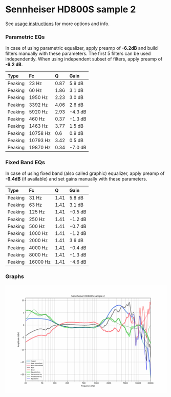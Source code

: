 # Sennheiser HD800S sample 2
See [usage instructions](https://github.com/jaakkopasanen/AutoEq#usage) for more options and info.

### Parametric EQs
In case of using parametric equalizer, apply preamp of **-6.2dB** and build filters manually
with these parameters. The first 5 filters can be used independently.
When using independent subset of filters, apply preamp of **-6.2 dB**.

| Type    | Fc       |    Q | Gain    |
|:--------|:---------|:-----|:--------|
| Peaking | 23 Hz    | 0.87 | 5.9 dB  |
| Peaking | 60 Hz    | 1.86 | 3.1 dB  |
| Peaking | 1950 Hz  | 2.23 | 3.0 dB  |
| Peaking | 3392 Hz  | 4.06 | 2.6 dB  |
| Peaking | 5920 Hz  | 2.93 | -4.3 dB |
| Peaking | 460 Hz   | 0.37 | -1.3 dB |
| Peaking | 1463 Hz  | 3.77 | 1.5 dB  |
| Peaking | 10758 Hz | 0.6  | 0.9 dB  |
| Peaking | 10793 Hz | 3.42 | 0.5 dB  |
| Peaking | 19870 Hz | 0.34 | -7.0 dB |

### Fixed Band EQs
In case of using fixed band (also called graphic) equalizer, apply preamp of **-6.4dB**
(if available) and set gains manually with these parameters.

| Type    | Fc       |    Q | Gain    |
|:--------|:---------|:-----|:--------|
| Peaking | 31 Hz    | 1.41 | 5.8 dB  |
| Peaking | 63 Hz    | 1.41 | 3.1 dB  |
| Peaking | 125 Hz   | 1.41 | -0.5 dB |
| Peaking | 250 Hz   | 1.41 | -1.2 dB |
| Peaking | 500 Hz   | 1.41 | -0.7 dB |
| Peaking | 1000 Hz  | 1.41 | -1.2 dB |
| Peaking | 2000 Hz  | 1.41 | 3.6 dB  |
| Peaking | 4000 Hz  | 1.41 | -0.4 dB |
| Peaking | 8000 Hz  | 1.41 | -1.3 dB |
| Peaking | 16000 Hz | 1.41 | -4.6 dB |

### Graphs
![](./Sennheiser%20HD800S%20sample%202.png)